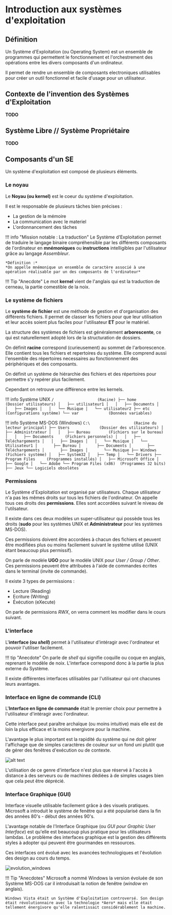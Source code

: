 # Introduction aux systèmes d'exploitation

## Définition

Un Système d'Exploitation (ou Operating System) est un ensemble de programmes qui permettent le fonctionnement et l'orchestrement des opérations entre les divers composants d'un ordinateur.

Il permet de rendre un ensemble de composants electroniques utilisables pour créer un outil fonctionnel et facile d'usage pour un utilisateur.

## Contexte de l'invention des Systèmes d'Exploitation

**TODO**

## Système Libre // Système Propriétaire

**TODO**

## Composants d'un SE

Un système d'exploitation est composé de plusieurs éléments.

### Le noyau

Le **Noyau (ou kernel)** est le coeur du système d'exploitation. 

Il est le responsable de plusieurs tâches bien précises :

- La gestion de la mémoire
- La communication avec le materiel
- L'ordonnancement des tâches

!!! info "Mission notable : La traduction"
    Le Système d'Exploitation permet de traduire le langage binaire compréhensible par les différents composants de l'ordinateur en **mnémoniques** ou **instructions** intelligibles par l'utilisateur grâce au langage *Assembleur*.

    *Définition :*  
    *On appelle mnémonique un ensemble de caractère associé à une opération réalisable par un des composants de l'ordinateur*

!!! Tip "Anecdote"
    Le mot **kernel** vient de l'anglais qui est la traduction de cerneau, la partie comestible de la noix.

### Le système de fichiers

Le **système de fichier** est une méthode de gestion et d'organisation des différents fichiers. Il permet de classer les fichiers pour que leur utilisation et leur accès soient plus faciles pour l'utilisateur **ET** pour le matériel.

La structure des systèmes de fichiers est généralement **arborescente**, ce qui est naturellement adopté lors de la structuration de dossiers.

On définit **racine** correspond (curieusement) au sommet de l'arborescence. Elle contient tous les fichiers et repertoires du système. Elle comprend aussi l'ensemble des répertoires necessaires au fonctionnement des périphériques et des composants.

On définit un système de hiérarchie des fichiers et des répertoires pour permettre s'y repérer plus facilement.

Cependant on retrouve une différence entre les kernels.

!!! info Système UNIX
    ```
    /                   (Racine)
    ├── home            (Dossier utilisateurs)
    │   ├── utilisateur1
    │   │   ├── Documents
    │   │   ├── Images
    │   │   └── Musique
    │   └── utilisateur2
    ├── etc             (Configurations système)
    └── var             (Données variables)
    ```

!!! info Système MS-DOS (Windows)
    ```
    C:\                   (Racine du lecteur principal)
    ├── Users             (Dossier des utilisateurs)
    │   ├── Administrateur
    │   │   ├── Bureau        (Fichiers sur le bureau)
    │   │   ├── Documents     (Fichiers personnels)
    │   │   ├── Téléchargements
    │   │   ├── Images
    │   │   └── Musique
    │   └── Utilisateur1
    │       ├── Bureau
    │       ├── Documents
    │       ├── Téléchargements
    │       ├── Images
    │       └── Musique
    ├── Windows           (Fichiers système)
    │   ├── System32
    │   ├── Temp
    │   └── Drivers
    ├── Program Files     (Programmes installés)
    │   ├── Microsoft Office
    │   ├── Google
    │   └── Adobe
    └── Program Files (x86)  (Programmes 32 bits)
        ├── Jeux
        └── Logiciels obsolètes
    ```

### Permissions

Le Système d'Exploitation est organisé par utilisateurs. 
Chaque utilisateur n'a pas les mêmes droits sur tous les fichiers de l'ordinateur.
On appelle tous ces droits des **permissions**. Elles sont accordées suivant le niveau de l'utilsateur.

Il existe dans ces deux modèles un super-utilisateur qui possède tous les droits (**sudo** pour les systèmes UNIX et **Administrateur** pour les systèmes MS-DOS).

Ces permissions doivent être accordées à chacun des fichiers et peuvent être modifiées plus ou moins facilement suivant le système utilisé (UNIX étant beaucoup plus permissif).

On parle de modèle **UGO** pour le modèle UNIX pour *User / Group / Other*.
Ces permissions peuvent être attribuées à l'aide de commandes écrites dans le terminal (invite de commande).

Il existe 3 types de permissions : 

- Lecture (Reading)
- Ecriture (Writing)
- Éxécution (eXecute)

On parle de permissions *RWX*, on verra comment les modifier dans le cours suivant.

### L'interface

L'**interface (ou *shell*)** permet à l'utilisateur d'intéragir avec l'ordinateur et pouvoir l'utiliser facilement.  

!!! tip "Anecdote"
    On parle de *shell* qui signifie coquille ou coque en anglais, reprenant le modèle de noix.
    L'interface correspond donc à la partie la plus externe du Système.

Il existe différentes interfaces utilisables par l'utilisateur qui ont chacunes leurs avantages.

### Interface en ligne de commande (CLI)

L'**Interface en ligne de commande** était le premier choix pour permettre à l'utilisateur d'intéragir avec l'ordinateur.

Cette interface peut paraître archaïque (ou moins intuitive) mais elle est de loin la plus efficace et la moins energivore pour la machine.

L'avantage le plus important est la rapidité du système qui ne doit gérer l'affichage que de simples caractères de couleur sur un fond uni plutôt que de gérer des fenêtres d'exécution ou de contexte.

![alt text](image-1.png)

L'utilisation de ce genre d'interface n'est plus que réservé à l'accès à distance à des serveurs ou de machines dédiées à de simples usages bien que cela peut être déprécié.

### Interface Graphique (GUI)

Interface visuelle utilisable facilement grâce à des visuels pratiques.
Microsoft a introduit le système de fenêtre qui a été popularisé dans la fin des années 80's - début des années 90's.

L'avantage notable de l'Interface Graphique (ou *GUI pour Graphic User Interface*) est qu'elle est beaucoup plus pratique pour les utilisateurs lambdas.
Le problème des interfaces graphique est la gestion des différents styles à adopter qui peuvent être gourmandes en ressources.

Ces interfaces ont évolué avec les avancées technologiques et l'évolution des design au cours du temps.

![evolution_windows](image.png)

!!! Tip "Anecdotes"
    Microsoft a nommé Windows la version évoluée de son Système MS-DOS car il introduisait la notion de fenêtre (*window* en anglais).

    Windows Vista était un Système d'Exploitation controversé. Son design était révolutionnaire avec la technologie *Aero* mais elle était tellement énergivore qu'elle ralentissait considérablement la machine.
